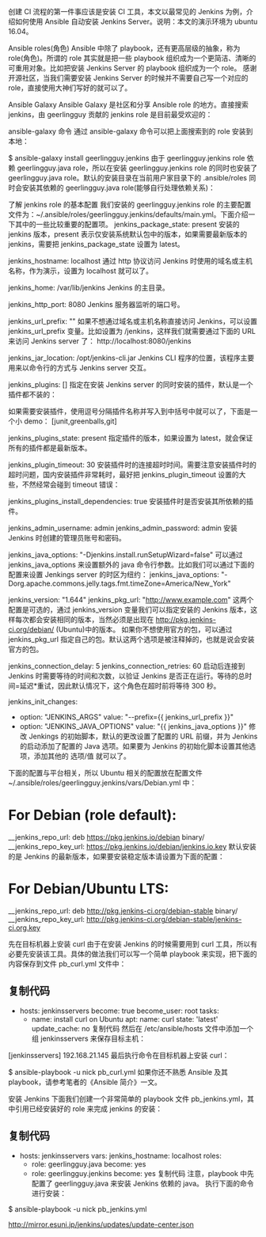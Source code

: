 创建 CI 流程的第一件事应该是安装 CI 工具，本文以最常见的 Jenkins 为例，介绍如何使用 Ansible 自动安装 Jenkins Server。说明：本文的演示环境为 ubuntu 16.04。

Ansible roles(角色)
Ansible 中除了 playbook，还有更高层级的抽象，称为 role(角色)。所谓的 role 其实就是把一些 playbook 组织成为一个更简洁、清晰的可重用对象。比如把安装 Jenkins Server 的 playbook 组织成为一个 role。
感谢开源社区，当我们需要安装 Jenkins Server 的时候并不需要自己写一个对应的 role，直接使用大神们写好的就可以了。

Ansible Galaxy
Ansible Galaxy 是社区和分享 Ansible role 的地方。直接搜索 jenkins，由 geerlingguy 贡献的 jenkins role 是目前最受欢迎的：



ansible-galaxy 命令
通过 ansible-galaxy 命令可以把上面搜索到的 role 安装到本地：

$ ansible-galaxy install geerlingguy.jenkins
由于 geerlingguy.jenkins role 依赖 geerlingguy.java role，所以在安装 geerlingguy.jenkins role 的同时也安装了 geerlingguy.java role。默认的安装目录在当前用户家目录下的 .ansible/roles
同时会安装其依赖的 geerlingguy.java role(能够自行处理依赖关系)：



了解 jenkins role 的基本配置
我们安装的 geerlingguy.jenkins role 的主要配置文件为：~/.ansible/roles/geerlingguy.jenkins/defaults/main.yml。下面介绍一下其中的一些比较重要的配置项。
jenkins_package_state: present
安装的 jenkins 版本，present 表示仅安装系统默认包中的版本，如果需要最新版本的 jenkins，需要把 jenkins_package_state 设置为 latest。

jenkins_hostname: localhost
通过 http 协议访问 Jenkins 时使用的域名或主机名称，作为演示，设置为 localhost 就可以了。

jenkins_home: /var/lib/jenkins
Jenkins 的主目录。

jenkins_http_port: 8080
Jenkins 服务器监听的端口号。

jenkins_url_prefix: ""
如果不想通过域名或主机名称直接访问 Jenkins，可以设置 jenkins_url_prefix 变量。比如设置为 /jenkins，这样我们就需要通过下面的 URL 来访问 Jenkins server 了：
http://localhost:8080/jenkins

jenkins_jar_location: /opt/jenkins-cli.jar
Jenkins CLI 程序的位置，该程序主要用来以命令行的方式与 Jenkins server 交互。

jenkins_plugins: []
指定在安装 Jenkins server 的同时安装的插件，默认是一个插件都不装的：



如果需要安装插件，使用逗号分隔插件名称并写入到中括号中就可以了，下面是一个小 demo：
[junit,greenballs,git]

jenkins_plugins_state: present
指定插件的版本，如果设置为 latest，就会保证所有的插件都是最新版本。

jenkins_plugin_timeout: 30
安装插件时的连接超时时间。需要注意安装插件时的超时问题，国内安装插件非常耗时，最好把 jenkins_plugin_timeout 设置的大些，不然经常会碰到 timeout 错误：



jenkins_plugins_install_dependencies: true
安装插件时是否安装其所依赖的插件。

jenkins_admin_username: admin
jenkins_admin_password: admin
安装 Jenkins 时创建的管理员账号和密码。

jenkins_java_options: "-Djenkins.install.runSetupWizard=false"
可以通过 jenkins_java_options 来设置额外的 java 命令行参数。比如我们可以通过下面的配置来设置 Jenkings server 的时区为纽约：
jenkins_java_options: "-Dorg.apache.commons.jelly.tags.fmt.timeZone=America/New_York"

jenkins_version: "1.644"
jenkins_pkg_url: "http://www.example.com"
这两个配置是可选的，通过 jenkins_version 变量我们可以指定安装的 Jenkins 版本，这样每次都会安装相同的版本，当然必须是出现在 http://pkg.jenkins-ci.org/debian/ (Ubuntu)中的版本。
如果你不想使用官方的包，可以通过 jenkins_pkg_url 指定自己的包。默认这两个选项是被注释掉的，也就是说会安装官方的包。

jenkins_connection_delay: 5
jenkins_connection_retries: 60
启动后连接到 Jenkins 时需要等待的时间和次数，以验证 Jenkins 是否正在运行。等待的总时间=延迟*重试，因此默认情况下，这个角色在超时前将等待 300 秒。

jenkins_init_changes:
  - option: "JENKINS_ARGS"
    value: "--prefix={{ jenkins_url_prefix }}"
  - option: "JENKINS_JAVA_OPTIONS"
    value: "{{ jenkins_java_options }}"
修改 Jenkings 的初始脚本，默认的更改设置了配置的 URL 前缀，并为 Jenkins 的启动添加了配置的 Java 选项。如果要为 Jenkins 的初始化脚本设置其他选项，添加其他的 选项/值 就可以了。

下面的配置与平台相关，所以 Ubuntu 相关的配置放在配置文件 ~/.ansible/roles/geerlingguy.jenkins/vars/Debian.yml 中：
# For Debian (role default):
__jenkins_repo_url: deb https://pkg.jenkins.io/debian binary/
__jenkins_repo_key_url: https://pkg.jenkins.io/debian/jenkins.io.key
默认安装的是 Jenkins 的最新版本，如果要安装稳定版本请设置为下面的配置：
# For Debian/Ubuntu LTS:
__jenkins_repo_url: deb http://pkg.jenkins-ci.org/debian-stable binary/
__jenkins_repo_key_url: http://pkg.jenkins-ci.org/debian-stable/jenkins-ci.org.key

先在目标机器上安装 curl
由于在安装 Jenkins 的时候需要用到 curl 工具，所以有必要先安装该工具。具体的做法我们可以写一个简单 playbook 来实现，把下面的内容保存到文件 pb_curl.yml 文件中：

复制代码
---
- hosts: jenkinsservers
  become: true
  become_user: root
  tasks:
    - name: install curl on Ubuntu
      apt:
        name: curl
        state: 'latest'
        update_cache: no
复制代码
然后在 /etc/ansible/hosts 文件中添加一个组 jenkinsservers 来保存目标主机：

[jenkinsservers]
192.168.21.145
最后执行命令在目标机器上安装 curl：

$ ansible-playbook -u nick pb_curl.yml
如果你还不熟悉 Ansible 及其 playbook，请参考笔者的《Ansible 简介》一文。

安装 Jenkins
下面我们创建一个非常简单的 playbook 文件 pb_jenkins.yml，其中引用已经安装好的 role 来完成 jenkins 的安装：

复制代码
---
- hosts: jenkinsservers
  vars:
    jenkins_hostname: localhost
  roles:
    - role: geerlingguy.java
      become: yes
    - role: geerlingguy.jenkins
      become: yes
复制代码
注意，playbook 中先配置了 geerlingguy.java 来安装 Jenkins 依赖的 java。
执行下面的命令进行安装：

$ ansible-playbook -u nick pb_jenkins.yml 






http://mirror.esuni.jp/jenkins/updates/update-center.json